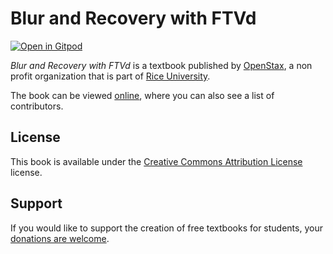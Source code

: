 # Blur and Recovery with FTVd

[![Open in Gitpod](https://gitpod.io/button/open-in-gitpod.svg)](https://gitpod.io/from-referrer/)

_Blur and Recovery with FTVd_ is a textbook published by [OpenStax](https://openstax.org/), a non profit organization that is part of [Rice University](https://www.rice.edu/).

The book can be viewed [online](https://github.com/cnx-user-books/cnxbook-blur-and-recovery-with-ftvd/releases/latest), where you can also see a list of contributors.

## License
This book is available under the [Creative Commons Attribution License](./LICENSE) license.

## Support
If you would like to support the creation of free textbooks for students, your [donations are welcome](https://riceconnect.rice.edu/donation/support-openstax-banner).
